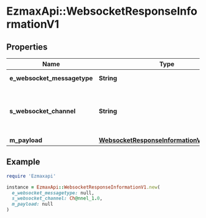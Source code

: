 # EzmaxApi::WebsocketResponseInformationV1

## Properties

| Name | Type | Description | Notes |
| ---- | ---- | ----------- | ----- |
| **e_websocket_messagetype** | **String** | The Type of message |  |
| **s_websocket_channel** | **String** | The Channel on which to route the websocket message |  |
| **m_payload** | [**WebsocketResponseInformationV1MPayload**](WebsocketResponseInformationV1MPayload.md) |  |  |

## Example

```ruby
require 'Ezmaxapi'

instance = EzmaxApi::WebsocketResponseInformationV1.new(
  e_websocket_messagetype: null,
  s_websocket_channel: Ch@nnel_1.0,
  m_payload: null
)
```

